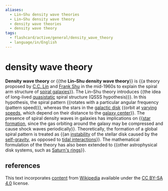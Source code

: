 ```yaml
---
aliases:
  - Lin–Shu density wave theories
  - Lin–Shu density wave theory
  - density wave theories
  - density wave theory
tags:
  - flashcard/active/general/density_wave_theory
  - language/in/English
---
```


# density wave theory

__Density wave theory__ or {{the __Lin–Shu density wave theory__}} is {{a theory proposed by [C.C. Lin](Chia-Chiao%20Lin.md) and [Frank Shu](Frank%20Shu.md) in the mid-1960s to explain the spiral arm structure of [spiral galaxies](spiral%20galaxy.md)}}. The Lin–Shu theory introduces {{the idea of long-lived [quasistatic](quasistatic%20process.md) spiral structure (QSSS hypothesis)}}. In this hypothesis, the spiral pattern {{rotates with a particular angular frequency (pattern speed)}}, whereas the stars in the [galactic disk](galactic%20disc.md) {{orbit at [varying speeds](galaxy%20rotation%20curve.md), which depend on their distance to the [galaxy center](Galactic%20Center.md)}}. The presence of spiral density waves in galaxies has implications on {{[star formation](star%20formation.md), since the gas orbiting around the galaxy may be compressed and cause shock waves periodically}}. Theoretically, the formation of a global spiral pattern is treated as {{an [instability](hydrodynamic%20stability.md) of the stellar disk caused by the [self-gravity](self-gravitation.md), as opposed to [tidal interactions](tidal%20force.md)}}. The mathematical formulation of the theory has also been extended to {{other astrophysical disk systems, such as [Saturn's rings](Rings%20of%20Saturn.md)}}. <!--SR:!2025-01-23,117,290!2024-11-16,67,250!2024-10-12,51,310!2024-11-13,71,270!2024-10-19,57,310!2024-10-10,47,290!2024-12-01,83,270!2024-10-21,60,310-->

## references

This text incorporates [content](https://en.wikipedia.org/wiki/density_wave_theory) from [Wikipedia](Wikipedia.md) available under the [CC BY-SA 4.0](https://creativecommons.org/licenses/by-sa/4.0/) license.
